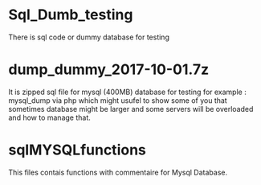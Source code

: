 # Sql_Dumb_testing
There is sql code or dummy database for testing


# dump_dummy_2017-10-01.7z 

It is zipped sql file for mysql (400MB) database for testing for example : mysql_dump via php which might usufel to show some of you that sometimes database might be larger and some servers will be overloaded and how to manage that.



# sqlMYSQLfunctions

This files contais functions with commentaire for Mysql Database.
